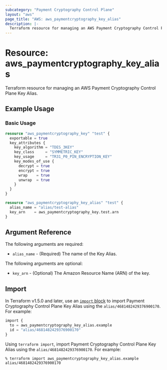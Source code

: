 ```yaml
---
subcategory: "Payment Cryptography Control Plane"
layout: "aws"
page_title: "AWS: aws_paymentcryptography_key_alias"
description: |-
  Terraform resource for managing an AWS Payment Cryptography Control Plane Key Alias.
---
```

# Resource: aws_paymentcryptography_key_alias

Terraform resource for managing an AWS Payment Cryptography Control Plane Key Alias.

## Example Usage

### Basic Usage

```terraform
resource "aws_paymentcryptography_key" "test" {
  exportable = true
  key_attributes {
    key_algorithm = "TDES_3KEY"
    key_class     = "SYMMETRIC_KEY"
    key_usage     = "TR31_P0_PIN_ENCRYPTION_KEY"
    key_modes_of_use {
      decrypt = true
      encrypt = true
      wrap    = true
      unwrap  = true
    }
  }
}

resource "aws_paymentcryptography_key_alias" "test" {
  alias_name = "alias/test-alias"
  key_arn    = aws_paymentcryptography_key.test.arn
}
```

## Argument Reference

The following arguments are required:

* `alias_name` - (Required) The name of the Key Alias.

The following arguments are optional:

* `key_arn` - (Optional) The Amazon Resource Name (ARN) of the key.

## Import

In Terraform v1.5.0 and later, use an [`import` block](https://developer.hashicorp.com/terraform/language/import) to import Payment Cryptography Control Plane Key Alias using the `alias/4681482429376900170`. For example:

```terraform
import {
  to = aws_paymentcryptography_key_alias.example
  id = "alias/4681482429376900170"
}
```

Using `terraform import`, import Payment Cryptography Control Plane Key Alias using the `alias/4681482429376900170`. For example:

```console
% terraform import aws_paymentcryptography_key_alias.example alias/4681482429376900170
```